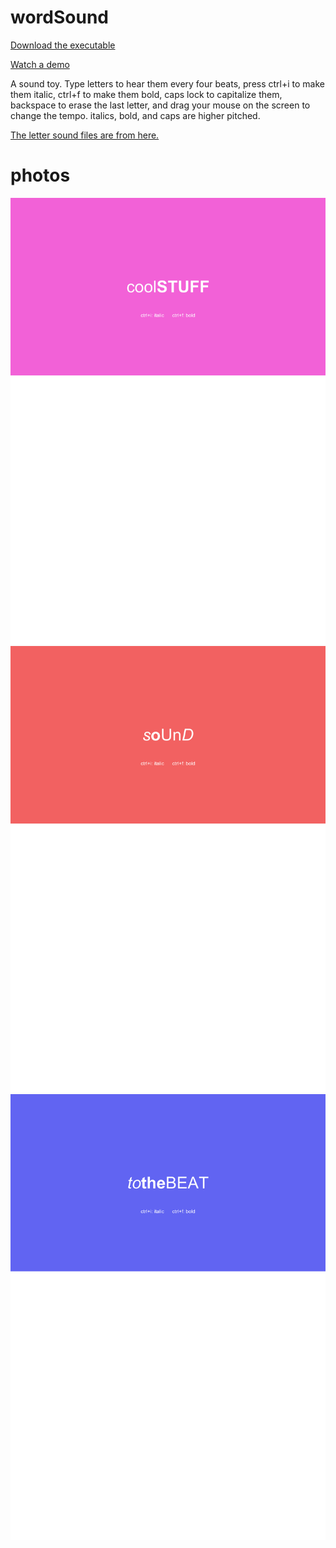 # wordSound

[Download the executable](https://drive.google.com/file/d/1lLwn35caCUoqEOtGblJvK2yLA9otU7zJ/view?usp=sharing)

[Watch a demo](https://drive.google.com/file/d/1z8zHdtsN5Go7zjuPteJj6ASSzUPN8RCL/view?usp=sharing)

A sound toy. Type letters to hear them every four beats, press ctrl+i to make them italic, ctrl+f to make them bold, caps lock to capitalize them, backspace to erase the last letter, and drag your mouse on the screen to change the tempo. italics, bold, and caps are higher pitched.

[The letter sound files are from here.](https://evolution.voxeo.com/library/audio/prompts/alphabet/index.jsp)

# photos


![](screenshot1.png)![](screenshot2.png)![](screenshot3.png)

